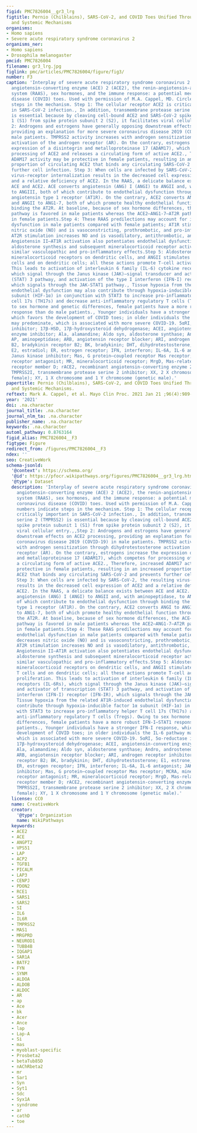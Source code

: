 ```yaml
---
figid: PMC7826004__gr3_lrg
figtitle: Pernio (Chilblains), SARS-CoV-2, and COVID Toes Unified Through Cutaneous
  and Systemic Mechanisms
organisms:
- Homo sapiens
- Severe acute respiratory syndrome coronavirus 2
organisms_ner:
- Homo sapiens
- Drosophila melanogaster
pmcid: PMC7826004
filename: gr3_lrg.jpg
figlink: pmc/articles/PMC7826004/figure/fig3/
number: F3
caption: 'Interplay of severe acute respiratory syndrome coronavirus 2 (SARS-CoV-2),
  angiotensin-converting enzyme (ACE) 2 (ACE2), the renin-angiotensin-aldosterone
  system (RAAS), sex hormones, and the immune response: a potential mechanism of coronavirus
  disease (COVID) toes. Used with permission of M.A. Cappel, MD. Circled numbers indicate
  steps in the mechanism. Step 1: The cellular receptor ACE2 is critically important
  in SARS-CoV-2 infection., In addition, transmembrane protease serine 2 (TMPRSS2)
  is essential because by cleaving cell-bound ACE2 and SARS-CoV-2 spike protein subunit
  1 (S1) from spike protein subunit 2 (S2), it facilitates viral cellular entry.,,Step
  2: Androgens and estrogens have generally opposing downstream effects on ACE2 processing,
  providing an explanation for more severe coronavirus disease 2019 (COVID-19) in
  male patients. TMPRSS2 activity increases with androgen sensitization through dihydrotestosterone
  activation of the androgen receptor (AR). On the contrary, estrogens increase the
  expression of a disintegrin and metalloproteinase 17 (ADAM17), which competes for
  processing of ACE2 and releases a circulating form of active ACE2., Therefore, increased
  ADAM17 activity may be protective in female patients, resulting in an increased
  proportion of circulating ACE2 that binds any circulating SARS-CoV-2 and prevents
  further cell infection. Step 3: When cells are infected by SARS-CoV-2, the resulting
  virus-receptor internalization results in the decreased cell expression of ACE2
  and a relative deficiency of ACE2. In the RAAS, a delicate balance exists between
  ACE and ACE2. ACE converts angiotensin (ANG) I (ANGI) to ANGII and, with aminopeptidase,
  to ANGIII, both of which contribute to endothelial dysfunction through binding the
  angiotensin type 1 receptor (AT1R). On the contrary, ACE2 converts ANGI to ANG1-9
  and ANGII to ANG1-7, both of which promote healthy endothelial function through
  binding the AT2R. At baseline, because of sex hormone differences, the ACE–ANGII–AT1R
  pathway is favored in male patients whereas the ACE2‒ANG1-7‒AT2R pathway is favored
  in female patients.Step 4: These RAAS predilections may account for increased endothelial
  dysfunction in male patients compared with female patients; AT1R stimulation decreases
  nitric oxide (NO) and is vasoconstricting, prothrombotic, and pro-inflammatory;
  AT2R stimulation increases NO and is vasodilatory, antithrombotic, and anti-inflammatory.
  Angiotensin II–AT1R activation also potentiates endothelial dysfunction by stimulating
  aldosterone synthesis and subsequent mineralocorticoid receptor activation, with
  similar vasculopathic and pro-inflammatory effects.Step 5: Aldosterone stimulates
  mineralocorticoid receptors on dendritic cells, and ANGII stimulates AT1Rs on T
  cells and on dendritic cells; all these actions promote T-cell activation and proliferation.
  This leads to activation of interleukin 6 family (IL-6) cytokine receptors (IL-6Rs),
  which signal through the Janus kinase (JAK)‒signal transducer and activator of transcription
  (STAT) 3 pathway, and activation of the type I interferon (IFN-I) receptor (IFN-IR),
  which signals through the JAK-STAT1 pathway., Tissue hypoxia from the related AT1R-induced
  endothelial dysfunction may also contribute through hypoxia-inducible factor 1α
  subunit (HIF-1α) in conjunction with STAT3 to increase pro-inflammatory helper T
  cell 17s (TH17s) and decrease anti-inflammatory regulatory T cells (Tregs). Owing
  to sex hormone and genetic differences, female patients have a more robust IFN-I‒STAT1
  response than do male patients., Younger individuals have a stronger IFN-I response,
  which favors the development of COVID toes; in older individuals the IL-6 pathway
  may predominate, which is associated with more severe COVID-19. 5αRI, 5α-reductase
  inhibitor; 17β-HSD, 17β-hydroxysteroid dehydrogenase; ACEI, angiotensin-converting
  enzyme inhibitor; Ala, alamandine; Aldo syn, aldosterone synthase; Andro, androstenedione;
  AP, aminopeptidase; ARB, angiotensin receptor blocker; ARI, androgen receptor inhibitor;
  B2, bradykinin receptor B2; BK, bradykinin; DHT, dihydrotestosterone; E1, estrone;
  E2, estradiol; ER, estrogen receptor; IFN, interferon; IL-6A, IL-6 antagonist; JAKI,
  Janus kinase inhibitor; Mas, G protein‒coupled receptor Mas receptor; MCRA, mineralocorticoid
  receptor antagonist; MR, mineralocorticoid receptor; MrgD, Mas-related G protein‒coupled
  receptor member D; rACE2, recombinant angiotensin-converting enzyme 2; T, testosterone;
  TMPRSS2I, transmembrane protease serine 2 inhibitor; XX, 2 X chromosomes (genetic
  female); XY, 1 X chromosome and 1 Y chromosome (genetic male).'
papertitle: Pernio (Chilblains), SARS-CoV-2, and COVID Toes Unified Through Cutaneous
  and Systemic Mechanisms.
reftext: Mark A. Cappel, et al. Mayo Clin Proc. 2021 Jan 21 ;96(4):989-1005.
year: '2021'
doi: .na.character
journal_title: .na.character
journal_nlm_ta: .na.character
publisher_name: .na.character
keywords: .na.character
automl_pathway: 0.8763164
figid_alias: PMC7826004__F3
figtype: Figure
redirect_from: /figures/PMC7826004__F3
ndex: ''
seo: CreativeWork
schema-jsonld:
  '@context': https://schema.org/
  '@id': https://pfocr.wikipathways.org/figures/PMC7826004__gr3_lrg.html
  '@type': Dataset
  description: 'Interplay of severe acute respiratory syndrome coronavirus 2 (SARS-CoV-2),
    angiotensin-converting enzyme (ACE) 2 (ACE2), the renin-angiotensin-aldosterone
    system (RAAS), sex hormones, and the immune response: a potential mechanism of
    coronavirus disease (COVID) toes. Used with permission of M.A. Cappel, MD. Circled
    numbers indicate steps in the mechanism. Step 1: The cellular receptor ACE2 is
    critically important in SARS-CoV-2 infection., In addition, transmembrane protease
    serine 2 (TMPRSS2) is essential because by cleaving cell-bound ACE2 and SARS-CoV-2
    spike protein subunit 1 (S1) from spike protein subunit 2 (S2), it facilitates
    viral cellular entry.,,Step 2: Androgens and estrogens have generally opposing
    downstream effects on ACE2 processing, providing an explanation for more severe
    coronavirus disease 2019 (COVID-19) in male patients. TMPRSS2 activity increases
    with androgen sensitization through dihydrotestosterone activation of the androgen
    receptor (AR). On the contrary, estrogens increase the expression of a disintegrin
    and metalloproteinase 17 (ADAM17), which competes for processing of ACE2 and releases
    a circulating form of active ACE2., Therefore, increased ADAM17 activity may be
    protective in female patients, resulting in an increased proportion of circulating
    ACE2 that binds any circulating SARS-CoV-2 and prevents further cell infection.
    Step 3: When cells are infected by SARS-CoV-2, the resulting virus-receptor internalization
    results in the decreased cell expression of ACE2 and a relative deficiency of
    ACE2. In the RAAS, a delicate balance exists between ACE and ACE2. ACE converts
    angiotensin (ANG) I (ANGI) to ANGII and, with aminopeptidase, to ANGIII, both
    of which contribute to endothelial dysfunction through binding the angiotensin
    type 1 receptor (AT1R). On the contrary, ACE2 converts ANGI to ANG1-9 and ANGII
    to ANG1-7, both of which promote healthy endothelial function through binding
    the AT2R. At baseline, because of sex hormone differences, the ACE–ANGII–AT1R
    pathway is favored in male patients whereas the ACE2‒ANG1-7‒AT2R pathway is favored
    in female patients.Step 4: These RAAS predilections may account for increased
    endothelial dysfunction in male patients compared with female patients; AT1R stimulation
    decreases nitric oxide (NO) and is vasoconstricting, prothrombotic, and pro-inflammatory;
    AT2R stimulation increases NO and is vasodilatory, antithrombotic, and anti-inflammatory.
    Angiotensin II–AT1R activation also potentiates endothelial dysfunction by stimulating
    aldosterone synthesis and subsequent mineralocorticoid receptor activation, with
    similar vasculopathic and pro-inflammatory effects.Step 5: Aldosterone stimulates
    mineralocorticoid receptors on dendritic cells, and ANGII stimulates AT1Rs on
    T cells and on dendritic cells; all these actions promote T-cell activation and
    proliferation. This leads to activation of interleukin 6 family (IL-6) cytokine
    receptors (IL-6Rs), which signal through the Janus kinase (JAK)‒signal transducer
    and activator of transcription (STAT) 3 pathway, and activation of the type I
    interferon (IFN-I) receptor (IFN-IR), which signals through the JAK-STAT1 pathway.,
    Tissue hypoxia from the related AT1R-induced endothelial dysfunction may also
    contribute through hypoxia-inducible factor 1α subunit (HIF-1α) in conjunction
    with STAT3 to increase pro-inflammatory helper T cell 17s (TH17s) and decrease
    anti-inflammatory regulatory T cells (Tregs). Owing to sex hormone and genetic
    differences, female patients have a more robust IFN-I‒STAT1 response than do male
    patients., Younger individuals have a stronger IFN-I response, which favors the
    development of COVID toes; in older individuals the IL-6 pathway may predominate,
    which is associated with more severe COVID-19. 5αRI, 5α-reductase inhibitor; 17β-HSD,
    17β-hydroxysteroid dehydrogenase; ACEI, angiotensin-converting enzyme inhibitor;
    Ala, alamandine; Aldo syn, aldosterone synthase; Andro, androstenedione; AP, aminopeptidase;
    ARB, angiotensin receptor blocker; ARI, androgen receptor inhibitor; B2, bradykinin
    receptor B2; BK, bradykinin; DHT, dihydrotestosterone; E1, estrone; E2, estradiol;
    ER, estrogen receptor; IFN, interferon; IL-6A, IL-6 antagonist; JAKI, Janus kinase
    inhibitor; Mas, G protein‒coupled receptor Mas receptor; MCRA, mineralocorticoid
    receptor antagonist; MR, mineralocorticoid receptor; MrgD, Mas-related G protein‒coupled
    receptor member D; rACE2, recombinant angiotensin-converting enzyme 2; T, testosterone;
    TMPRSS2I, transmembrane protease serine 2 inhibitor; XX, 2 X chromosomes (genetic
    female); XY, 1 X chromosome and 1 Y chromosome (genetic male).'
  license: CC0
  name: CreativeWork
  creator:
    '@type': Organization
    name: WikiPathways
  keywords:
  - ACE2
  - ACE
  - ANGPT2
  - VPS51
  - LAP
  - ACP2
  - TGFB1
  - PICALM
  - LAP3
  - CENPJ
  - PDON2
  - RCE1
  - SARS1
  - SARS2
  - SI
  - IL6
  - IL6R
  - TMPRSS2
  - MAS1
  - MRGPRD
  - NEUROD1
  - TUBB4B
  - IQGAP1
  - SAR1A
  - BATF2
  - FYN
  - SYNM
  - ALDOA
  - ALDOB
  - ALDOC
  - AR
  - ap
  - Ace
  - bk
  - Acer
  - Ance
  - lap
  - Lap-A
  - Si
  - mas
  - myoblast-specific
  - Prosbeta2
  - betaTub85D
  - nAChRbeta2
  - mr
  - Sar1
  - Syn
  - Syt1
  - Sdc
  - Syx1A
  - syndrome
  - ar
  - cathD
  - toe
---
```

